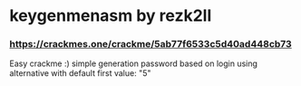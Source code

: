 # keygenmenasm by rezk2ll

### https://crackmes.one/crackme/5ab77f6533c5d40ad448cb73

Easy crackme :) simple generation password based on login using alternative with default first value: "5"

